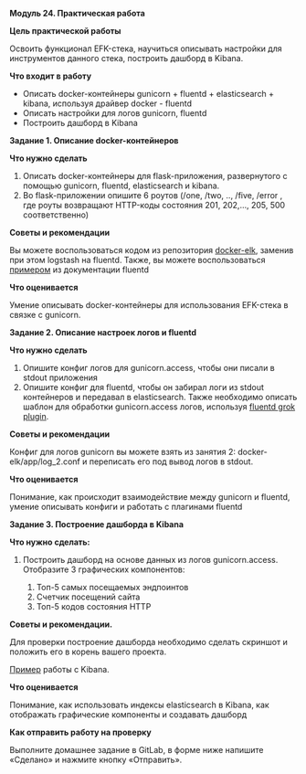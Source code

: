**Модуль 24. Практическая работа**

**Цель практической работы**

Освоить функционал EFK-стека, научиться описывать настройки для инструментов данного стека, построить дашборд в Kibana.

**Что входит в работу**

- Описать docker-контейнеры gunicorn + fluentd + elasticsearch + kibana, используя драйвер docker - fluentd
- Описать настройки для логов gunicorn, fluentd
- Построить дашборд в Kibana

**Задание 1. Описание docker-контейнеров**

**Что нужно сделать**

1. Описать docker-контейнеры для flask-приложения, развернутого с помощью gunicorn, fluentd, elasticsearch и kibana.
2. Во flask-приложении опишите 6 роутов (/one, /two, .., /five, /error
, где роуты возвращают HTTP-коды состояния 201, 202,..., 205, 500 соответственно)

**Советы и рекомендации**

Вы можете воспользоваться кодом из репозитория [docker-elk](https://github.com/deviantony/docker-elk), заменив при этом logstash на fluentd. Также, вы можете воспользоваться [примером](https://docs.fluentd.org/container-deployment/docker-compose) из документации fluentd

**Что оценивается**

Умение описывать docker-контейнеры для использования EFK-стека в связке с gunicorn.

**Задание 2. Описание настроек логов и fluentd**

**Что нужно сделать**

1. Опишите конфиг логов для gunicorn.access, чтобы они писали в stdout приложения
2. Опишите конфиг для fluentd, чтобы он забирал логи из stdout
 контейнеров и передавал в elasticsearch. Также необходимо описать шаблон для обработки gunicorn.access логов, используя [fluentd grok plugin](https://github.com/fluent/fluent-plugin-grok-parser).

**Советы и рекомендации**

Конфиг для логов gunicorn вы можете взять из занятия 2: docker-elk/app/log\_2.conf и переписать его под вывод логов в stdout.

**Что оценивается**

Понимание, как происходит взаимодействие между gunicorn и fluentd, умение описывать конфиги и работать с плагинами fluentd

**Задание 3. Построение дашборда в Kibana**

**Что нужно сделать:**

1. Построить дашборд на основе данных из логов gunicorn.access. Отобразите 3 графических компонентов:

   1. Топ-5 самых посещаемых эндпоинтов
   1. Счетчик посещений сайта
   1. Топ-5 кодов состояния HTTP

**Советы и рекомендации.**

Для проверки построение дашборда необходимо сделать скриншот и положить его в корень вашего проекта. 

[Пример](https://blog.ruanbekker.com/blog/2019/04/02/setup-kibana-dashboards-for-nginx-log-data-to-understand-the-behavior/) работы с Kibana. 

**Что оценивается**

Понимание, как использовать индексы elasticsearch в Kibana, как отображать графические компоненты и создавать дашборд

**Как отправить работу на проверку**

Выполните домашнее задание в GitLab, в форме ниже напишите «Сделано» и нажмите кнопку «Отправить».


